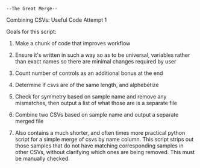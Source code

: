     --The Great Merge--

Combining CSVs: Useful Code Attempt 1

Goals for this script:

1. Make a chunk of code that improves workflow

2. Ensure it's written in such a way so as to be universal, variables rather than exact names so there are minimal changes required by user

3. Count number of controls as an additional bonus at the end

4. Determine if csvs are of the same length, and alphebetize

5. Check for symmetry based on sample name and remove any mismatches, then output a list of what those are is a separate file

6. Combine two CSVs based on sample name and output a separate merged file

7. Also contains a much shorter, and often times more practical python script for a simple merge of csvs by name column. This script strips out those samples that do not have matching corresponding samples in other CSVs, without clarifying which ones are being removed. This must be manually checked.